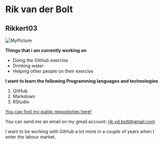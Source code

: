 # Rik van der Bolt
## Rikkert03

![MyPicture](https://github.com/kea-dpd/hello-github-kea-dpd-2023/assets/51798851/96b104c0-d0e5-4af5-a5d8-bb0f0abf8491)

**Things that i am currently working on** 
- Doing the GitHub exercise
- Drinking water
- Helping other people on their exercise

**I want to learn the following Programming languages and technologies**
1. GitHub
2. Markdown
3. RStudio

[You can find my public repositories here!](https://github.com/Rikkert03?tab=repositories)

You can send me an email on my gmail account: rik.vd.bolt@gmail.com

I want to be working with GitHub a lot more in a couple of years when I enter the labour market.
